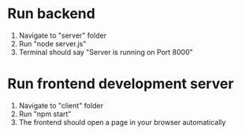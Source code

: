 # Run backend

1. Navigate to "server" folder
2. Run "node server.js"
3. Terminal should say "Server is running on Port 8000"

# Run frontend development server

1. Navigate to "client" folder
2. Run "npm start"
3. The frontend should open a page in your browser automatically